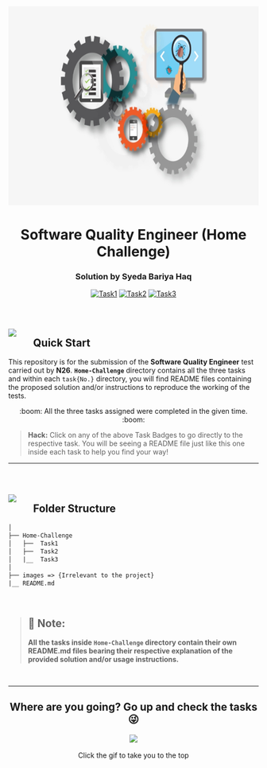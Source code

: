 <p id="top-logo" align="center"><img src="images/Top.png" width="700px" height="400"/></p>

<h1 align="center">Software Quality Engineer (Home Challenge)</h1>
<h3 align="center">Solution by Syeda Bariya Haq</h3>

<div align="center">
  
[![Task1](https://img.shields.io/badge/Task1-Done-green.svg)](https://github.com/s-bariya-h/SyedaBariya-Haq/tree/testing/Home-Challenge/Task1)
[![Task2](https://img.shields.io/badge/Task2-Done-green.svg)](https://github.com/s-bariya-h/SyedaBariya-Haq/tree/testing/Home-Challenge/Task2)
[![Task3](https://img.shields.io/badge/Task3-Done-green.svg)](https://github.com/s-bariya-h/SyedaBariya-Haq/tree/testing/Home-Challenge/Task3)</div><br/><br/>

<img align="left" src="https://user-images.githubusercontent.com/65415371/124739629-f43cde80-df11-11eb-9033-c5d1d7194f03.png" width="50px" />

## Quick Start

This repository is for the submission of the **Software Quality Engineer** test carried out by **N26**. **`Home-Challenge`** directory contains all the three tasks and within each `task{No.}` directory, you will find README files containing the proposed solution and/or instructions to reproduce the working of the tests. 

<p align="center">:boom: All the three tasks assigned were completed in the given time. :boom:</p>

> **Hack:** Click on any of the above Task Badges to go directly to the respective task. You will be seeing a README file just like this one inside each task to help you find your way!
> <br/>

---

<br><br>

<img align="left" src="https://user-images.githubusercontent.com/65415371/124740181-74634400-df12-11eb-929c-9aa1bf060806.png" width="50px" />

## Folder Structure

    │
    ├── Home-Challenge
    │   ├──  Task1
    │   ├──  Task2
    │   |__  Task3
    │
    ├── images => {Irrelevant to the project}
    |__ README.md

<br/>

> ## 📃 **Note:**
>
> **All the tasks inside **`Home-Challenge`** directory contain their own README.md files bearing their respective explanation of the provided solution and/or usage instructions.**

<br>

---

<h2 align="center"> Where are you going? Go up and check the tasks 😜 </h2>
<p align="center"><a href="#top-logo"><img src="https://media.giphy.com/media/3o6YgarLtqfN96sEOA/giphy.gif"></a></p>
<p align="center">Click the gif to take you to the top</p>
